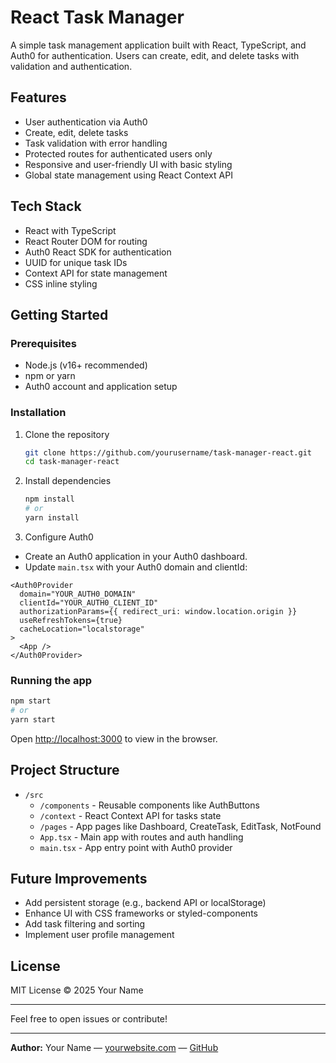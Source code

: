 
# React Task Manager

A simple task management application built with React, TypeScript, and Auth0 for authentication. Users can create, edit, and delete tasks with validation and authentication.

## Features

- User authentication via Auth0
- Create, edit, delete tasks
- Task validation with error handling
- Protected routes for authenticated users only
- Responsive and user-friendly UI with basic styling
- Global state management using React Context API

## Tech Stack

- React with TypeScript
- React Router DOM for routing
- Auth0 React SDK for authentication
- UUID for unique task IDs
- Context API for state management
- CSS inline styling

## Getting Started

### Prerequisites

- Node.js (v16+ recommended)
- npm or yarn
- Auth0 account and application setup

### Installation

1. Clone the repository

   ```bash
   git clone https://github.com/yourusername/task-manager-react.git
   cd task-manager-react
   ```

2. Install dependencies

   ```bash
   npm install
   # or
   yarn install
   ```

3. Configure Auth0

- Create an Auth0 application in your Auth0 dashboard.
- Update `main.tsx` with your Auth0 domain and clientId:

```tsx
<Auth0Provider
  domain="YOUR_AUTH0_DOMAIN"
  clientId="YOUR_AUTH0_CLIENT_ID"
  authorizationParams={{ redirect_uri: window.location.origin }}
  useRefreshTokens={true}
  cacheLocation="localstorage"
>
  <App />
</Auth0Provider>
```

### Running the app

```bash
npm start
# or
yarn start
```

Open [http://localhost:3000](http://localhost:3000) to view in the browser.

## Project Structure

- `/src`
  - `/components` - Reusable components like AuthButtons
  - `/context` - React Context API for tasks state
  - `/pages` - App pages like Dashboard, CreateTask, EditTask, NotFound
  - `App.tsx` - Main app with routes and auth handling
  - `main.tsx` - App entry point with Auth0 provider

## Future Improvements

- Add persistent storage (e.g., backend API or localStorage)
- Enhance UI with CSS frameworks or styled-components
- Add task filtering and sorting
- Implement user profile management

## License

MIT License © 2025 Your Name

---

Feel free to open issues or contribute!

---

**Author:** Your Name — [yourwebsite.com](https://yourwebsite.com) — [GitHub](https://github.com/yourusername)
